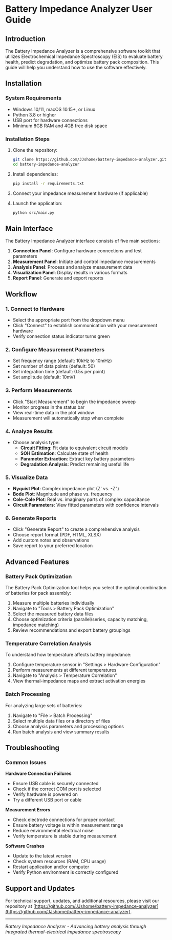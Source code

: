 # Battery Impedance Analyzer User Guide

## Introduction

The Battery Impedance Analyzer is a comprehensive software toolkit that utilizes Electrochemical Impedance Spectroscopy (EIS) to evaluate battery health, predict degradation, and optimize battery pack composition. This guide will help you understand how to use the software effectively.

## Installation

### System Requirements
- Windows 10/11, macOS 10.15+, or Linux
- Python 3.8 or higher
- USB port for hardware connections
- Minimum 8GB RAM and 4GB free disk space

### Installation Steps
1. Clone the repository:
   ```bash
   git clone https://github.com/JJshome/battery-impedance-analyzer.git
   cd battery-impedance-analyzer
   ```

2. Install dependencies:
   ```bash
   pip install -r requirements.txt
   ```

3. Connect your impedance measurement hardware (if applicable)

4. Launch the application:
   ```bash
   python src/main.py
   ```

## Main Interface

The Battery Impedance Analyzer interface consists of five main sections:

1. **Connection Panel**: Configure hardware connections and test parameters
2. **Measurement Panel**: Initiate and control impedance measurements
3. **Analysis Panel**: Process and analyze measurement data
4. **Visualization Panel**: Display results in various formats
5. **Report Panel**: Generate and export reports

## Workflow

### 1. Connect to Hardware
- Select the appropriate port from the dropdown menu
- Click "Connect" to establish communication with your measurement hardware
- Verify connection status indicator turns green

### 2. Configure Measurement Parameters
- Set frequency range (default: 10kHz to 10mHz)
- Set number of data points (default: 50)
- Set integration time (default: 0.5s per point)
- Set amplitude (default: 10mV)

### 3. Perform Measurements
- Click "Start Measurement" to begin the impedance sweep
- Monitor progress in the status bar
- View real-time data in the plot window
- Measurement will automatically stop when complete

### 4. Analyze Results
- Choose analysis type:
  - **Circuit Fitting**: Fit data to equivalent circuit models
  - **SOH Estimation**: Calculate state of health
  - **Parameter Extraction**: Extract key battery parameters
  - **Degradation Analysis**: Predict remaining useful life

### 5. Visualize Data
- **Nyquist Plot**: Complex impedance plot (Z' vs. -Z")
- **Bode Plot**: Magnitude and phase vs. frequency
- **Cole-Cole Plot**: Real vs. imaginary parts of complex capacitance
- **Circuit Parameters**: View fitted parameters with confidence intervals

### 6. Generate Reports
- Click "Generate Report" to create a comprehensive analysis
- Choose report format (PDF, HTML, XLSX)
- Add custom notes and observations
- Save report to your preferred location

## Advanced Features

### Battery Pack Optimization
The Battery Pack Optimization tool helps you select the optimal combination of batteries for pack assembly:

1. Measure multiple batteries individually
2. Navigate to "Tools > Battery Pack Optimization"
3. Select the measured battery data files
4. Choose optimization criteria (parallel/series, capacity matching, impedance matching)
5. Review recommendations and export battery groupings

### Temperature Correlation Analysis
To understand how temperature affects battery impedance:

1. Configure temperature sensor in "Settings > Hardware Configuration"
2. Perform measurements at different temperatures
3. Navigate to "Analysis > Temperature Correlation"
4. View thermal-impedance maps and extract activation energies

### Batch Processing
For analyzing large sets of batteries:

1. Navigate to "File > Batch Processing"
2. Select multiple data files or a directory of files
3. Choose analysis parameters and processing options
4. Run batch analysis and view summary results

## Troubleshooting

### Common Issues

**Hardware Connection Failures**
- Ensure USB cable is securely connected
- Check if the correct COM port is selected
- Verify hardware is powered on
- Try a different USB port or cable

**Measurement Errors**
- Check electrode connections for proper contact
- Ensure battery voltage is within measurement range
- Reduce environmental electrical noise
- Verify temperature is stable during measurement

**Software Crashes**
- Update to the latest version
- Check system resources (RAM, CPU usage)
- Restart application and/or computer
- Verify Python environment is correctly configured

## Support and Updates

For technical support, updates, and additional resources, please visit our repository at [https://github.com/JJshome/battery-impedance-analyzer](https://github.com/JJshome/battery-impedance-analyzer).

---

*Battery Impedance Analyzer - Advancing battery analysis through integrated thermal-electrical impedance spectroscopy*